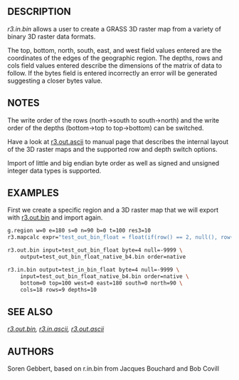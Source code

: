 ## DESCRIPTION

*r3.in.bin* allows a user to create a GRASS 3D raster map from a variety
of binary 3D raster data formats.

The top, bottom, north, south, east, and west field values entered are
the coordinates of the edges of the geographic region. The depths, rows
and cols field values entered describe the dimensions of the matrix of
data to follow. If the bytes field is entered incorrectly an error will
be generated suggesting a closer bytes value.

## NOTES

The write order of the rows (north-\>south to south-\>north) and the
write order of the depths (bottom-\>top to top-\>bottom) can be
switched.

Have a look at [r3.out.ascii](r3.out.ascii.md) to manual page that
describes the internal layout of the 3D raster maps and the supported
row and depth switch options.

Import of little and big endian byte order as well as signed and
unsigned integer data types is supported.

## EXAMPLES

First we create a specific region and a 3D raster map that we will
export with [r3.out.bin](r3.out.bin.md) and import again.

```sh
g.region w=0 e=180 s=0 n=90 b=0 t=100 res3=10
r3.mapcalc expr="test_out_bin_float = float(if(row() == 2, null(), row()))"

r3.out.bin input=test_out_bin_float byte=4 null=-9999 \
    output=test_out_bin_float_native_b4.bin order=native

r3.in.bin output=test_in_bin_float byte=4 null=-9999 \
    input=test_out_bin_float_native_b4.bin order=native \
    bottom=0 top=100 west=0 east=180 south=0 north=90 \
    cols=18 rows=9 depths=10
```

## SEE ALSO

*[r3.out.bin](r3.out.bin.md), [r3.in.ascii](r3.in.ascii.md),
[r3.out.ascii](r3.out.ascii.md)*

## AUTHORS

Soren Gebbert, based on r.in.bin from Jacques Bouchard and Bob Covill

